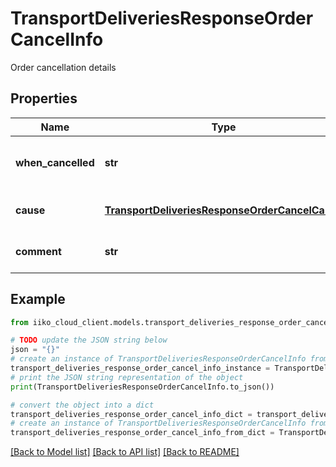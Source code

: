# TransportDeliveriesResponseOrderCancelInfo

Order cancellation details

## Properties

Name | Type | Description | Notes
------------ | ------------- | ------------- | -------------
**when_cancelled** | **str** | Cancellation time (Local for delivery terminal). | 
**cause** | [**TransportDeliveriesResponseOrderCancelCause**](TransportDeliveriesResponseOrderCancelCause.md) | Delivery cancellation reason. | 
**comment** | **str** | Delivery cancellation comment. | [optional] 

## Example

```python
from iiko_cloud_client.models.transport_deliveries_response_order_cancel_info import TransportDeliveriesResponseOrderCancelInfo

# TODO update the JSON string below
json = "{}"
# create an instance of TransportDeliveriesResponseOrderCancelInfo from a JSON string
transport_deliveries_response_order_cancel_info_instance = TransportDeliveriesResponseOrderCancelInfo.from_json(json)
# print the JSON string representation of the object
print(TransportDeliveriesResponseOrderCancelInfo.to_json())

# convert the object into a dict
transport_deliveries_response_order_cancel_info_dict = transport_deliveries_response_order_cancel_info_instance.to_dict()
# create an instance of TransportDeliveriesResponseOrderCancelInfo from a dict
transport_deliveries_response_order_cancel_info_from_dict = TransportDeliveriesResponseOrderCancelInfo.from_dict(transport_deliveries_response_order_cancel_info_dict)
```
[[Back to Model list]](../README.md#documentation-for-models) [[Back to API list]](../README.md#documentation-for-api-endpoints) [[Back to README]](../README.md)



